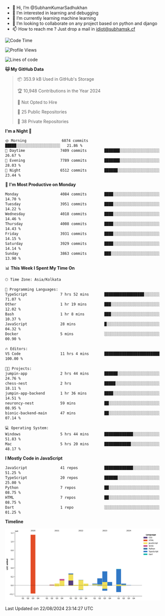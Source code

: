 - 👋 Hi, I’m @SubhamKumarSadhukhan
- 👀 I’m interested in learning and debugging
- 🌱 I’m currently learning machine learning
- 💞️ I’m looking to collaborate on any project based on python and django
- 📫 How to reach me ?
      Just drop a mail in idiot@subhamsk.cf

<!---
SubhamKumarSadhukhan/SubhamKumarSadhukhan is a ✨ special ✨ repository because its `README.md` (this file) appears on your GitHub profile.
You can click the Preview link to take a look at your changes.
--->


<!--START_SECTION:waka-->
![Code Time](http://img.shields.io/badge/Code%20Time-2%2C419%20hrs%2012%20mins-blue)

![Profile Views](http://img.shields.io/badge/Profile%20Views-1-blue)

![Lines of code](https://img.shields.io/badge/From%20Hello%20World%20I%27ve%20Written-2.8%20million%20lines%20of%20code-blue)

**🐱 My GitHub Data** 

> 📦 353.9 kB Used in GitHub's Storage 
 > 
> 🏆 10,948 Contributions in the Year 2024
 > 
> 🚫 Not Opted to Hire
 > 
> 📜 25 Public Repositories 
 > 
> 🔑 38 Private Repositories 
 > 
**I'm a Night 🦉** 

```text
🌞 Morning                6074 commits        █████░░░░░░░░░░░░░░░░░░░░   21.86 % 
🌆 Daytime                7409 commits        ███████░░░░░░░░░░░░░░░░░░   26.67 % 
🌃 Evening                7789 commits        ███████░░░░░░░░░░░░░░░░░░   28.03 % 
🌙 Night                  6512 commits        ██████░░░░░░░░░░░░░░░░░░░   23.44 % 
```
📅 **I'm Most Productive on Monday** 

```text
Monday                   4084 commits        ████░░░░░░░░░░░░░░░░░░░░░   14.70 % 
Tuesday                  3951 commits        ████░░░░░░░░░░░░░░░░░░░░░   14.22 % 
Wednesday                4018 commits        ████░░░░░░░░░░░░░░░░░░░░░   14.46 % 
Thursday                 4008 commits        ████░░░░░░░░░░░░░░░░░░░░░   14.43 % 
Friday                   3931 commits        ████░░░░░░░░░░░░░░░░░░░░░   14.15 % 
Saturday                 3929 commits        ████░░░░░░░░░░░░░░░░░░░░░   14.14 % 
Sunday                   3863 commits        ███░░░░░░░░░░░░░░░░░░░░░░   13.90 % 
```


📊 **This Week I Spent My Time On** 

```text
🕑︎ Time Zone: Asia/Kolkata

💬 Programming Languages: 
TypeScript               7 hrs 52 mins       ██████████████████░░░░░░░   71.07 % 
Other                    1 hr 19 mins        ███░░░░░░░░░░░░░░░░░░░░░░   12.02 % 
Bash                     1 hr 8 mins         ███░░░░░░░░░░░░░░░░░░░░░░   10.37 % 
JavaScript               28 mins             █░░░░░░░░░░░░░░░░░░░░░░░░   04.32 % 
Docker                   5 mins              ░░░░░░░░░░░░░░░░░░░░░░░░░   00.90 % 

🔥 Editors: 
VS Code                  11 hrs 4 mins       █████████████████████████   100.00 % 

🐱‍💻 Projects: 
jumpin-app               2 hrs 44 mins       ██████░░░░░░░░░░░░░░░░░░░   24.76 % 
chess-nest               2 hrs               █████░░░░░░░░░░░░░░░░░░░░   18.11 % 
jumpin-app-backend       1 hr 36 mins        ████░░░░░░░░░░░░░░░░░░░░░   14.51 % 
neuroncy-nest            59 mins             ██░░░░░░░░░░░░░░░░░░░░░░░   08.95 % 
bionic-backend-main      47 mins             ██░░░░░░░░░░░░░░░░░░░░░░░   07.14 % 

💻 Operating System: 
Windows                  5 hrs 44 mins       █████████████░░░░░░░░░░░░   51.83 % 
Mac                      5 hrs 20 mins       ████████████░░░░░░░░░░░░░   48.17 % 
```

**I Mostly Code in JavaScript** 

```text
JavaScript               41 repos            █████████████░░░░░░░░░░░░   51.25 % 
TypeScript               20 repos            ██████░░░░░░░░░░░░░░░░░░░   25.00 % 
Python                   7 repos             ██░░░░░░░░░░░░░░░░░░░░░░░   08.75 % 
HTML                     7 repos             ██░░░░░░░░░░░░░░░░░░░░░░░   08.75 % 
Dart                     1 repo              ░░░░░░░░░░░░░░░░░░░░░░░░░   01.25 % 
```



**Timeline**

![Lines of Code chart](https://raw.githubusercontent.com/SubhamKumarSadhukhan/SubhamKumarSadhukhan/main/assets/bar_graph.png)


 Last Updated on 22/08/2024 23:14:27 UTC
<!--END_SECTION:waka-->
